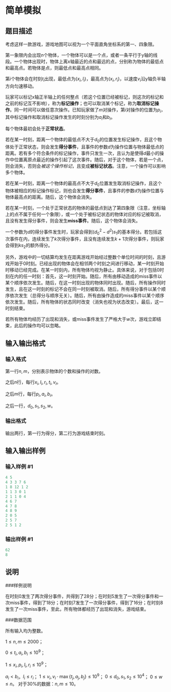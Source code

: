 # 简单模拟

## 题目描述

考虑这样一款游戏，游戏地图可以视为一个平面直角坐标系的第一、四象限。

第一象限内会出现$n$个物体，一个物体可以是一个点，或者一条平行于y轴的线段。一个物体出现时，物体上离x轴最近的点和最远的点，分别称为物体的最低点和最高点。若物体是点，则最低点和最高点相同。

第$i$个物体会在时刻$t_i$出现，最低点为$(x_i,l_i)$，最高点为$(x_i,r_i)$，以速度$v_i$沿y轴负半轴方向匀速移动。

玩家可以标记x轴正半轴上的任何整点（若这个位置已经被标记，则这次的标记和之前的标记互不影响），称为**标记操作**；也可以取消某个标记，称为**取消标记操作**。同一时间可以做任意次操作。已知玩家做了$m$对操作，第$i$对操作的位置为$p_i$，其中标记操作和取消标记操作发生的时刻分别为$a_i$和$b_i$。

每个物体最初会处于**正常状态**。

若在某一时刻，距离一个物体的最低点不大于$d_0$的位置发生标记操作，且这个物体处于正常状态，则会发生**得分事件**，且事件的参数$d$为操作位置与物体最低点的距离。若有多个符合条件的标记操作，事件只发生一次，且认为是使得$d$最小的操作中位置离原点最近的操作引起了这次事件。随后，对于这个物体，若是一个点，则会消失，否则会*被这个操作标记*，且变成**被标记状态**。注意，一个操作可以影响多个物体。

若在某一时刻，距离一个物体的最高点不大于$d_0$位置发生取消标记操作，且这个物体被相应的标记操作标记，则也会发生**得分事件**，且事件的参数$d$为操作位置与物体最高点的距离。随后，这个物体会消失。

若在某一时刻，一个处于正常状态的物体的最低点到达了第四象限（注意，坐标轴上的点不属于任何一个象限），或一个处于被标记状态的物体对应的标记被取消，且没有发生得分事件，则会发生**miss事件**。随后，这个物体会消失。

一个参数为$d$的得分事件发生时，玩家会得到$(d_0^2-d^2)s_1$的基本得分。若包括这次事件在内，连续发生了$k$次得分事件，且没有连续发生$k+1$次得分事件，则玩家会得到$ks_2$的额外得分。

另外，游戏中的一切结算均发生在距离游戏开始经过整数个单位时间的时刻，且游戏开始于0时刻。已经出现的物体会在相邻两个时刻之间进行移动，某一时刻开始时移动已经完成。在某一时刻内，所有物体均视为静止。具体来说，对于包括0时刻在内的任一时刻：首先，这一时刻开始。随后，所有由移动造成的miss事件以某个顺序依次发生。随后，在这一时刻出现的物体同时出现。随后，所有操作同时发生，且在这一时刻的标记不会在同一时刻被取消。随后，所有得分事件以某个顺序依次发生（总得分与顺序无关）。随后，所有由操作造成的miss事件以某个顺序依次发生。随后，所有物体的状态同时改变（消失也视为状态改变）。最后，这一时刻结束。

若所有物体均经历了出现和消失，或miss事件发生了严格大于$w$次，游戏立即结束，此后的操作均可以忽略。

## 输入输出格式

### 输入格式

第一行$n,m$，分别表示物体的个数和操作的对数。

之后$n$行，每行$x_i,l_i,r_i,t_i,v_i$。

之后$m$行，每行$p_i,a_i,b_i$。

之后一行，$d_0,s_1,s_2,w$。

### 输出格式

输出两行，第一行为得分，第二行为游戏结束时刻。

## 输入输出样例

### 输入样例 #1

```cpp
4 5
4 3 3 7 6
1 8 12 1 2
1 1 3 0 1
2 1 1 0 4
4 6 7
4 7 8
4 8 9
2 0 5
2 5 7
2 5 1 2
```


### 输出样例 #1

```cpp
62
8
```


## 说明

###样例说明

在时刻0发生了两次得分事件，共得到了28分；在时刻5发生了一次得分事件和一次miss事件，得到了18分；在时刻7发生了一次得分事件，得到了16分；在时刻8发生了一次miss事件，至此，所有物体都经历了出现和消失，游戏结束。

###数据范围

所有输入均为整数。

$1\le n,m\le 2000$；

$0\le t_i,a_i,b_i\le 10^9$；

$1\le x_i,p_i,l_i,r_i\le 10^9$；

$a_i<b_i$，$l_i\le r_i$； $1\le v_i,v_i\cdot\max\{t_j,a_j,b_j\}\le 10^9$； $0\le d_0,s_1,s_2\le 10^4$； $0\le w\le n$。 对于30%的数据：$n,m\le 10$。


